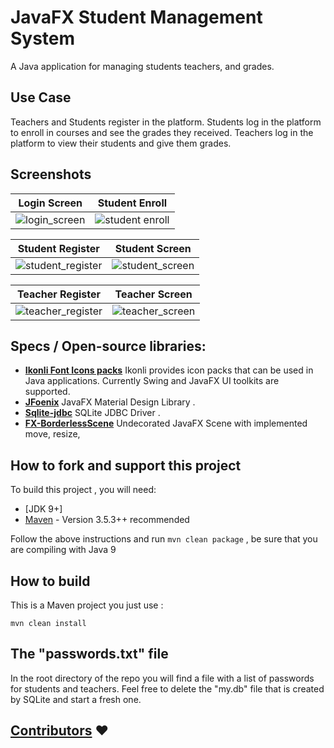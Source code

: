 # JavaFX Student Management System
A Java application for managing students teachers, and grades.

## Use Case
Teachers and Students register in the platform.
Students log in the platform to enroll in courses and see the grades they received.
Teachers log in the platform to view their students and give them grades.

## Screenshots

| Login Screen  |  Student Enroll
|:-:|:-:|
| ![login_screen](https://user-images.githubusercontent.com/20374208/45230776-a66f7a00-b2d2-11e8-9900-21e8bd812cfe.jpg) | ![student enroll](https://user-images.githubusercontent.com/20374208/45230777-a66f7a00-b2d2-11e8-8830-e81f8f27cb8f.jpg) |

| Student Register  |  Student Screen
|:-:|:-:|
| ![student_register](https://user-images.githubusercontent.com/20374208/45230778-a7081080-b2d2-11e8-9c52-4b7a9da092ac.jpg) | ![student_screen](https://user-images.githubusercontent.com/20374208/45230779-a7081080-b2d2-11e8-8b3e-0a687c1d79af.jpg) |

| Teacher Register  |  Teacher Screen
|:-:|:-:|
| ![teacher_register](https://user-images.githubusercontent.com/20374208/45230780-a7081080-b2d2-11e8-8753-7ad67f63def7.jpg) | ![teacher_screen](https://user-images.githubusercontent.com/20374208/45230781-a7081080-b2d2-11e8-99ac-f6a29f74fa32.jpg) |

## Specs / Open-source libraries:

- [**Ikonli Font Icons packs**](https://aalmiray.github.io/ikonli) Ikonli provides icon packs that can be used in Java applications. Currently Swing and JavaFX UI toolkits are supported.
- [**JFoenix**](https://github.com/jfoenixadmin/JFoenix)  JavaFX Material Design Library .
- [**Sqlite-jdbc**](https://github.com/xerial/sqlite-jdbc) SQLite JDBC Driver .
- [**FX-BorderlessScene**](https://github.com/goxr3plus/FX-BorderlessScene) Undecorated JavaFX Scene with implemented move, resize, 

## How to fork and support this project

To build this project , you will need:

* [JDK 9+]
* [Maven](http://maven.apache.org/) - Version 3.5.3++ recommended

Follow the above instructions and run ``mvn clean package`` , be sure that you are compiling with Java 9

## How to build

This is a Maven project you just use :

```MAVEN
mvn clean install 
```

## The "passwords.txt" file
In the root directory of the repo you will find 
a file with a list of passwords for students and teachers.
Feel free to delete the "my.db" file that is created by SQLite and start a fresh one.

## [Contributors](https://github.com/catman85/JavaFX-Student-Management-System/blob/master/CONTRIBUTORS.md) ❤️
